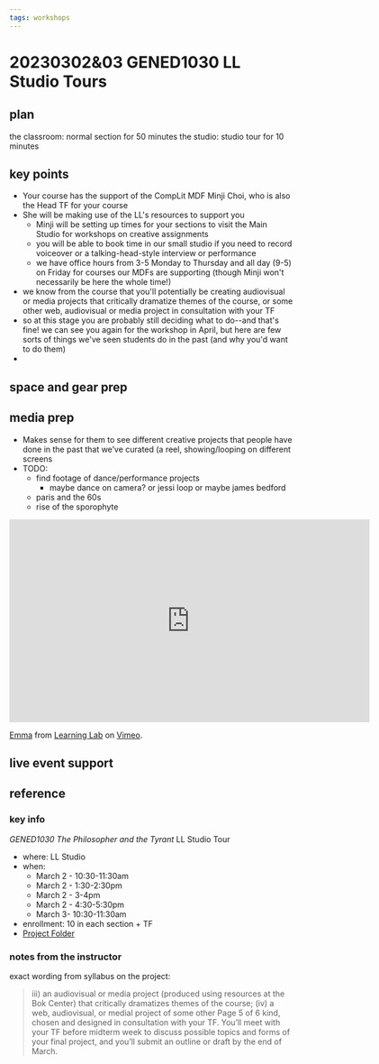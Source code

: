 ```yaml
---
tags: workshops
---
```

# 20230302&03 GENED1030 LL Studio Tours

## plan
the classroom: normal section for 50 minutes
the studio: studio tour for 10 minutes

## key points

- Your course has the support of the CompLit MDF Minji Choi, who is also the Head TF for your course
- She will be making use of the LL's resources to support you
    - Minji will be setting up times for your sections to visit the Main Studio for workshops on creative assignments
    - you will be able to book time in our small studio if you need to record voiceover or a talking-head-style interview or performance
    - we have office hours from 3-5 Monday to Thursday and all day (9-5) on Friday for courses our MDFs are supporting (though Minji won't necessarily be here the whole time!)
- we know from the course that you'll potentially be creating audiovisual or media projects that critically dramatize themes of the course, or some other web, audiovisual or media project in consultation with your TF
- so at this stage you are probably still deciding what to do--and that's fine! we can see you again for the workshop in April, but here are few sorts of things we've seen students do in the past (and why you'd want to do them)
- 


## space and gear prep
## media prep
*  Makes sense for them to see different creative projects that people have done in the past that we’ve curated (a reel, showing/looping on different screens
*  TODO:
    *  find footage of dance/performance projects
        *  maybe dance on camera? or jessi loop or maybe james bedford
    *  paris and the 60s
    *  rise of the sporophyte

<iframe src="https://player.vimeo.com/video/225859135?h=6e0a79e8da&title=0&byline=0&portrait=0" width="640" height="360" frameborder="0" allow="autoplay; fullscreen; picture-in-picture" allowfullscreen></iframe>
<p><a href="https://vimeo.com/225859135">Emma</a> from <a href="https://vimeo.com/derekbokcenter">Learning Lab</a> on <a href="https://vimeo.com">Vimeo</a>.</p>


## live event support
## reference
### key info
*GENED1030 The Philosopher and the Tyrant* LL Studio Tour
* where: LL Studio
* when: 
    * March 2 - 10:30-11:30am
    * March 2 - 1:30-2:30pm
    * March 2 - 3-4pm
    * March 2 - 4:30-5:30pm
    * March 3- 10:30-11:30am
* enrollment: 10 in each section + TF
* [Project Folder](https://drive.google.com/drive/folders/10s6uR0W8gItk095BDEU8saa7Fm7_LEjG)

### notes from the instructor

exact wording from syllabus on the project:

>iii) an audiovisual or media project (produced using resources at the Bok Center) that
critically dramatizes themes of the course; (iv) a web, audiovisual, or medial project of some other
Page 5 of 6
kind, chosen and designed in consultation with your TF. You’ll meet with your TF before midterm
week to discuss possible topics and forms of your final project, and you’ll submit an outline or draft
by the end of March.